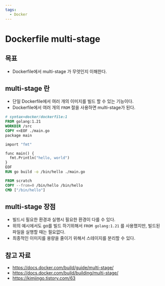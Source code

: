 ```yaml
---
tags:
  - Docker
---
```

# Dockerfile multi-stage

## 목표

- Dockerfile에서 multi-stage 가 무엇인지 이해한다.

## multi-stage 란

- 단일 Dockerfile에서 여러 개의 이미지를 빌드 할 수 있는 기능이다.
- Dockerfile에서 여러 개의 `FROM` 절을 사용하면 multi-stage가 된다.

```dockerfile
# syntax=docker/dockerfile:1
FROM golang:1.21
WORKDIR /src
COPY <<EOF ./main.go
package main

import "fmt"

func main() {
  fmt.Println("hello, world")
}
EOF
RUN go build -o /bin/hello ./main.go

FROM scratch
COPY --from=0 /bin/hello /bin/hello
CMD ["/bin/hello"]
```

## multi-stage 장점

- 빌드시 필요한 환경과 실행시 필요한 환경이 다를 수 있다.
- 위의 예시에서도 go를 빌드 하기위해서 `FROM golang:1.21` 를 사용했지만, 빌드된 파일을 실행할 때는 필요없다.
- 최종적인 이미지를 용량을 줄이기 위해서 스테이지를 분리할 수 있다.

## 참고 자료

- https://docs.docker.com/build/guide/multi-stage/
- https://docs.docker.com/build/building/multi-stage/
- https://kimjingo.tistory.com/63
